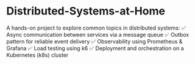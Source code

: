 # Distributed-Systems-at-Home
A hands-on project to explore common topics in distributed systems:
✅ Async communication between services via a message queue
✅ Outbox pattern for reliable event delivery
✅ Observability using Prometheus & Grafana
✅ Load testing using k6
✅ Deployment and orchestration on a Kubernetes (k8s) cluster

